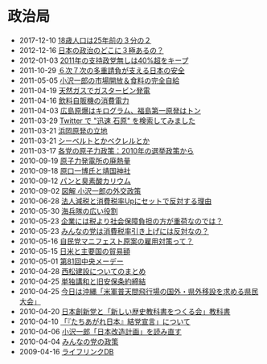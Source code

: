 政治局
=====

<!-- section index: start -->
<p id="tag-cloud">
</p>


- 2017-12-10 [18歳人口は25年前の３分の２](20171210.html)
- 2012-12-16 [日本の政治のどこに３極あるの？](20121216.html)
- 2012-01-03 [2011年の支持政党無しは40%超をキープ](20120103.html)
- 2011-10-29 [６次７次の多重請負が支える日本の安全](20111029.html)
- 2011-05-05 [小沢一郎の市場開放＆食料の完全自給](20110505.html)
- 2011-04-19 [天然ガスでガスタービン発電](20110419.html)
- 2011-04-16 [飲料自販機の消費電力](20110416.html)
- 2011-04-03 [広島原爆はキログラム、福島第一原発はトン](20110403.html)
- 2011-03-29 [Twitter で "迅速 石原" を検索してみました](20110329.html)
- 2011-03-21 [浜岡原発の立地](20110321b.html)
- 2011-03-21 [シーベルトとかベクレルとか](20110321a.html)
- 2011-03-17 [各党の原子力政策：2010年の選挙政策から](20110317.html)
- 2010-09-19 [原子力発電所の廃熱量](20100919.html)
- 2010-09-18 [原口一博氏と靖国神社](20100918.html)
- 2010-09-12 [パンと臭素酸カリウム](20100912.html)
- 2010-09-02 [図解 小沢一郎の外交政策](20100902.html)
- 2010-06-28 [法人減税と消費税率Upにセットで反対する理由](20100628.html)
- 2010-05-30 [海兵隊の広い役割](20100530.html)
- 2010-05-23 [企業には税より社会保障負担の方が重荷なのでは？](20100523.html)
- 2010-05-23 [みんなの党は消費税率引き上げには反対なの？](20100522.html)
- 2010-05-16 [自民党マニフェスト原案の雇用対策って？](20100516.html)
- 2010-05-15 [日米と主要国の貿易額](20100515.html)
- 2010-05-01 [第81回中央メーデー](20100501.html)
- 2010-04-28 [西松建設についてのまとめ](20100428.html)
- 2010-04-25 [単独講和と旧安保条約締結](20100425b.html)
- 2010-04-25 [今日は沖縄「米軍普天間飛行場の国外・県外移設を求める県民大会」](20100425a.html)
- 2010-04-20 [日本創新党と「新しい歴史教科書をつくる会」教科書](20100420.html)
- 2010-04-10 [「『たちあがれ日本』結党宣言」について](20100410.html)
- 2010-04-06 [小沢一郎「日本改造計画」を読み直す](20100406.html)
- 2010-04-04 [みんなの党の政策](20100404.html)
- 2009-04-16 [ライフリンクDB](20090416.html)
<!-- section index: end -->